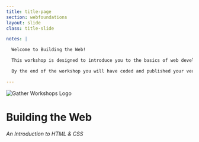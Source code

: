 ```yaml
---
title: title-page
section: webfoundations
layout: slide
class: title-slide

notes: |

  Welcome to Building the Web!

  This workshop is designed to introduce you to the basics of web development through a few short coding challenges.

  By the end of the workshop you will have coded and published your very own web page!

---
```



![Gather Workshops Logo](/Building-the-Web/slideshow/images/gw_logo_header.png)

# Building the Web

 _An Introduction to HTML & CSS_
